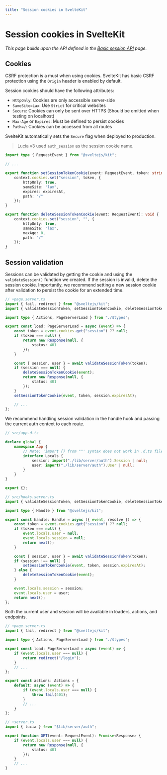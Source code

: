 ```yaml
---
title: "Session cookies in SvelteKit"
---
```


# Session cookies in SvelteKit

_This page builds upon the API defined in the [Basic session API](/sessions/basic-api) page._

## Cookies

CSRF protection is a must when using cookies. SvelteKit has basic CSRF protection using the `Origin` header is enabled by default.

Session cookies should have the following attributes:

- `HttpOnly`: Cookies are only accessible server-side
- `SameSite=Lax`: Use `Strict` for critical websites
- `Secure`: Cookies can only be sent over HTTPS (Should be omitted when testing on localhost)
- `Max-Age` or `Expires`: Must be defined to persist cookies
- `Path=/`: Cookies can be accessed from all routes

SvelteKit automatically sets the `Secure` flag when deployed to production.

> Lucia v3 used `auth_session` as the session cookie name.

```ts
import type { RequestEvent } from "@sveltejs/kit";

// ...

export function setSessionTokenCookie(event: RequestEvent, token: string, expiresAt: Date): void {
	context.cookies.set("session", token, {
		httpOnly: true,
		sameSite: "lax",
		expires: expiresAt,
		path: "/"
	});
}

export function deleteSessionTokenCookie(event: RequestEvent): void {
	context.cookies.set("session", "", {
		httpOnly: true,
		sameSite: "lax",
		maxAge: 0,
		path: "/"
	});
}
```

## Session validation

Sessions can be validated by getting the cookie and using the `validateSession()` function we created. If the session is invalid, delete the session cookie. Importantly, we recommend setting a new session cookie after validation to persist the cookie for an extended time.

```ts
// +page.server.ts
import { fail, redirect } from "@sveltejs/kit";
import { validateSessionToken, setSessionTokenCookie, deleteSessionTokenCookie } from "$lib/server/auth";

import type { Actions, PageServerLoad } from "./$types";

export const load: PageServerLoad = async (event) => {
	const token = event.cookies.get("session") ?? null;
	if (token === null) {
		return new Response(null, {
			status: 401
		});
	}

	const { session, user } = await validateSessionToken(token);
	if (session === null) {
		deleteSessionTokenCookie(event);
		return new Response(null, {
			status: 401
		});
	}
	setSessionTokenCookie(event, token, session.expiresAt);

	// ...
};
```

We recommend handling session validation in the handle hook and passing the current auth context to each route.

```ts
// src/app.d.ts

declare global {
	namespace App {
		// Note: 'import {} from ""' syntax does not work in .d.ts files.
		interface Locals {
			session: import("./lib/server/auth").Session | null;
			user: import("./lib/server/auth").User | null;
		}
	}
}

export {};
```

```ts
// src/hooks.server.ts
import { validateSessionToken, setSessionTokenCookie, deleteSessionTokenCookie } from "./lib/server/auth";

import type { Handle } from "@sveltejs/kit";

export const handle: Handle = async ({ event, resolve }) => {
	const token = event.cookies.get("session") ?? null;
	if (token === null) {
		event.locals.user = null;
		event.locals.session = null;
		return next();
	}

	const { session, user } = await validateSessionToken(token);
	if (session !== null) {
		setSessionTokenCookie(event, token, session.expiresAt);
	} else {
		deleteSessionTokenCookie(event);
	}

	event.locals.session = session;
	event.locals.user = user;
	return next();
};
```

Both the current user and session will be available in loaders, actions, and endpoints.

```ts
// +page.server.ts
import { fail, redirect } from "@sveltejs/kit";

import type { Actions, PageServerLoad } from "./$types";

export const load: PageServerLoad = async (event) => {
	if (event.locals.user === null) {
		return redirect("/login");
	}
	// ...
};

export const actions: Actions = {
	default: async (event) => {
		if (event.locals.user === null) {
			throw fail(401);
		}
		// ...
	}
};
```

```ts
// +server.ts
import { lucia } from "$lib/server/auth";

export function GET(event: RequestEvent): Promise<Response> {
	if (event.locals.user === null) {
		return new Response(null, {
			status: 401
		});
	}
	// ...
}
```
